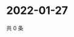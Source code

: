# 2022-01-27

共 0 条

<!-- BEGIN WEIBO -->
<!-- 最后更新时间 Thu Jan 27 2022 10:32:15 GMT+0800 (China Standard Time) -->

<!-- END WEIBO -->
